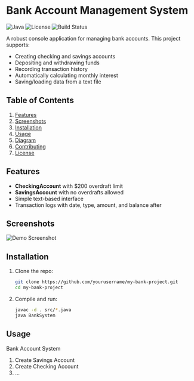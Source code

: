 # Bank Account Management System

![Java](https://img.shields.io/badge/Made%20with-Java-007396.svg)
![License](https://img.shields.io/badge/License-MIT-blue.svg)
![Build Status](https://github.com/yourusername/my-bank-project/actions/workflows/build.yml/badge.svg)

A robust console application for managing bank accounts. This project supports:

- Creating checking and savings accounts
- Depositing and withdrawing funds
- Recording transaction history
- Automatically calculating monthly interest
- Saving/loading data from a text file

## Table of Contents
1. [Features](#features)
2. [Screenshots](#screenshots)
3. [Installation](#installation)
4. [Usage](#usage)
5. [Diagram](#diagram)
6. [Contributing](#contributing)
7. [License](#license)

## Features
- **CheckingAccount** with \$200 overdraft limit
- **SavingsAccount** with no overdrafts allowed
- Simple text-based interface
- Transaction logs with date, type, amount, and balance after

## Screenshots
![Demo Screenshot](./assets/bank-demo.png)

## Installation
1. Clone the repo:
   ```bash
   git clone https://github.com/yourusername/my-bank-project.git
   cd my-bank-project
2. Compile and run:
   ```bash
   javac -d . src/*.java
   java BankSystem
## Usage
Bank Account System
1. Create Savings Account
2. Create Checking Account
3. ...
